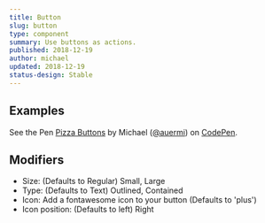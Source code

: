 ```yaml
---
title: Button
slug: button
type: component
summary: Use buttons as actions.
published: 2018-12-19
author: michael
updated: 2018-12-19
status-design: Stable
---
```


##  Examples
<p data-height="960" data-theme-id="light" data-slug-hash="NBoxdL" data-default-tab="result" data-user="auermi" data-pen-title="Pizza Buttons" class="codepen">See the Pen <a href="https://codepen.io/auermi/pen/NBoxdL/">Pizza Buttons</a> by Michael (<a href="https://codepen.io/auermi">@auermi</a>) on <a href="https://codepen.io">CodePen</a>.</p>
<script async src="https://static.codepen.io/assets/embed/ei.js"></script>

## Modifiers
* Size: (Defaults to Regular) Small, Large
* Type: (Defaults to Text) Outlined, Contained
* Icon: Add a fontawesome icon to your button (Defaults to 'plus')
* Icon position: (Defaults to left) Right
